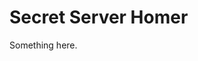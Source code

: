 [title]: # (Secret Server Homer)
[tags]: # (XXX)
[priority]: # (600)
# Secret Server Homer
Something here.

